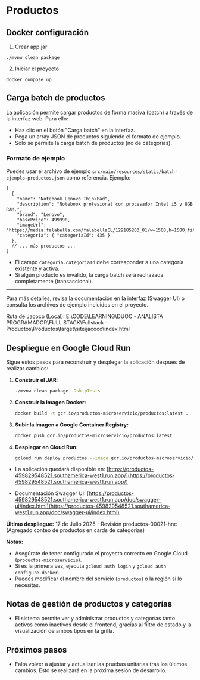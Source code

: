 # Productos

## Docker configuración

1. Crear app.jar
```
./mvnw clean package
```

2. Iniciar el proyecto
```
docker compose up
```

## Carga batch de productos

La aplicación permite cargar productos de forma masiva (batch) a través de la interfaz web. Para ello:

- Haz clic en el botón "Carga batch" en la interfaz.
- Pega un array JSON de productos siguiendo el formato de ejemplo.
- Solo se permite la carga batch de productos (no de categorías).

### Formato de ejemplo

Puedes usar el archivo de ejemplo `src/main/resources/static/batch-ejemplo-productos.json` como referencia. Ejemplo:

```
[
  {
    "name": "Notebook Lenovo ThinkPad",
    "description": "Notebook profesional con procesador Intel i5 y 8GB RAM.",
    "brand": "Lenovo",
    "basePrice": 499990,
    "imageUrl": "https://media.falabella.com/falabellaCL/129185203_01/w=1500,h=1500,fit=pad",
    "categoria": { "categoriaId": 435 }
  },
  // ... más productos ...
]
```

- El campo `categoria.categoriaId` debe corresponder a una categoría existente y activa.
- Si algún producto es inválido, la carga batch será rechazada completamente (transaccional).

---

Para más detalles, revisa la documentación en la interfaz (Swagger UI) o consulta los archivos de ejemplo incluidos en el proyecto.

Ruta de Jacoco (Local):
E:\CODE\LEARNING\DUOC - ANALISTA PROGRAMADOR\FULL STACK\Fullstack - Productos\Productos\target\site\jacoco\index.html

## Despliegue en Google Cloud Run

Sigue estos pasos para reconstruir y desplegar la aplicación después de realizar cambios:

1. **Construir el JAR:**

   ```sh
   ./mvnw clean package -DskipTests
   ```

2. **Construir la imagen Docker:**

   ```sh
   docker build -t gcr.io/productos-microservicio/productos:latest .
   ```

3. **Subir la imagen a Google Container Registry:**

   ```sh
   docker push gcr.io/productos-microservicio/productos:latest
   ```

4. **Desplegar en Cloud Run:**

   ```sh
   gcloud run deploy productos --image gcr.io/productos-microservicio/productos:latest --platform managed --region southamerica-west1 --allow-unauthenticated
   ```

- La aplicación quedará disponible en: [https://productos-459829548521.southamerica-west1.run.app/](https://productos-459829548521.southamerica-west1.run.app/)

- Documentación Swagger UI: [https://productos-459829548521.southamerica-west1.run.app/doc/swagger-ui/index.html](https://productos-459829548521.southamerica-west1.run.app/doc/swagger-ui/index.html)

**Último despliegue:** 17 de Julio 2025 - Revisión productos-00021-hnc (Agregado conteo de productos en cards de categorías)

**Notas:**
- Asegúrate de tener configurado el proyecto correcto en Google Cloud (`productos-microservicio`).
- Si es la primera vez, ejecuta `gcloud auth login` y `gcloud auth configure-docker`.
- Puedes modificar el nombre del servicio (`productos`) o la región si lo necesitas.

## Notas de gestión de productos y categorías

- El sistema permite ver y administrar productos y categorías tanto activos como inactivos desde el frontend, gracias al filtro de estado y la visualización de ambos tipos en la grilla.

## Próximos pasos

- Falta volver a ajustar y actualizar las pruebas unitarias tras los últimos cambios. Esto se realizará en la próxima sesión de desarrollo.